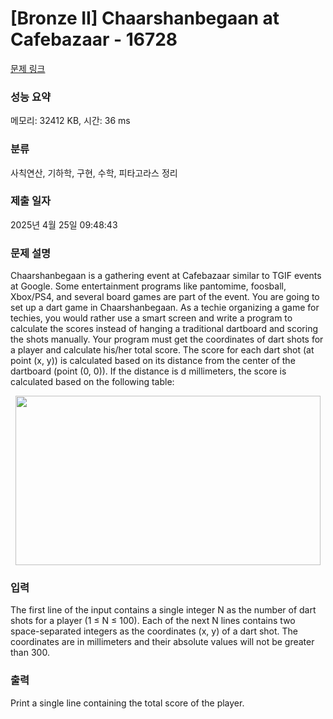 # [Bronze II] Chaarshanbegaan at Cafebazaar - 16728 

[문제 링크](https://www.acmicpc.net/problem/16728) 

### 성능 요약

메모리: 32412 KB, 시간: 36 ms

### 분류

사칙연산, 기하학, 구현, 수학, 피타고라스 정리

### 제출 일자

2025년 4월 25일 09:48:43

### 문제 설명

<p>Chaarshanbegaan is a gathering event at Cafebazaar similar to TGIF events at Google. Some entertainment programs like pantomime, foosball, Xbox/PS4, and several board games are part of the event. You are going to set up a dart game in Chaarshanbegaan. As a techie organizing a game for techies, you would rather use a smart screen and write a program to calculate the scores instead of hanging a traditional dartboard and scoring the shots manually. Your program must get the coordinates of dart shots for a player and calculate his/her total score. The score for each dart shot (at point (x, y)) is calculated based on its distance from the center of the dartboard (point (0, 0)). If the distance is d millimeters, the score is calculated based on the following table:</p>

<p style="text-align: center;"><img alt="" src="https://upload.acmicpc.net/a9fff8cc-e548-4b3a-a04c-ed33b9049e63/-/preview/" style="width: 488px; height: 271px;"></p>

### 입력 

 <p>The first line of the input contains a single integer N as the number of dart shots for a player (1 ≤ N ≤ 100). Each of the next N lines contains two space-separated integers as the coordinates (x, y) of a dart shot. The coordinates are in millimeters and their absolute values will not be greater than 300.</p>

### 출력 

 <p>Print a single line containing the total score of the player.</p>

